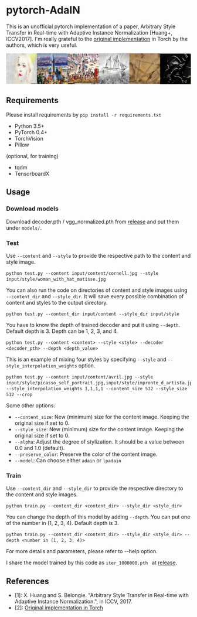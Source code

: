 # pytorch-AdaIN

This is an unofficial pytorch implementation of a paper, Arbitrary Style Transfer in Real-time with Adaptive Instance Normalization [Huang+, ICCV2017].
I'm really grateful to the [original implementation](https://github.com/xunhuang1995/AdaIN-style) in Torch by the authors, which is very useful.

![Results](results.png)

## Requirements
Please install requirements by `pip install -r requirements.txt`

- Python 3.5+
- PyTorch 0.4+
- TorchVision
- Pillow

(optional, for training)
- tqdm
- TensorboardX

## Usage

### Download models
Download decoder.pth / vgg_normalized.pth from [release](https://github.com/naoto0804/pytorch-AdaIN/releases/tag/v0.0.0) and put them under `models/`.

### Test
Use `--content` and `--style` to provide the respective path to the content and style image.
```
python test.py --content input/content/cornell.jpg --style input/style/woman_with_hat_matisse.jpg
```

You can also run the code on directories of content and style images using `--content_dir` and `--style_dir`. It will save every possible combination of content and styles to the output directory.
```
python test.py --content_dir input/content --style_dir input/style
```
You have to know the depth of trained decoder and put it using `--depth`. Default depth is 3.
Depth can be 1, 2, 3, and 4.
```
python test.py --content <content> --style <style> --decoder <decoder_pth> --depth <depth_value>
```
This is an example of mixing four styles by specifying `--style` and `--style_interpolation_weights` option.
```
python test.py --content input/content/avril.jpg --style input/style/picasso_self_portrait.jpg,input/style/impronte_d_artista.jpg,input/style/trial.jpg,input/style/antimonocromatismo.jpg --style_interpolation_weights 1,1,1,1 --content_size 512 --style_size 512 --crop
```

Some other options:
* `--content_size`: New (minimum) size for the content image. Keeping the original size if set to 0.
* `--style_size`: New (minimum) size for the content image. Keeping the original size if set to 0.
* `--alpha`: Adjust the degree of stylization. It should be a value between 0.0 and 1.0 (default).
* `--preserve_color`: Preserve the color of the content image.
* `--model`: Can choose either `adain` or `lpadain`


### Train
Use `--content_dir` and `--style_dir` to provide the respective directory to the content and style images.
```
python train.py --content_dir <content_dir> --style_dir <style_dir>
```
You can change the depth of this model by adding `--depth`. You can put one of the number in (1, 2, 3, 4). Default depth is 3.
```
python train.py --content_dir <content_dir> --style_dir <style_dir> --depth <number in (1, 2, 3, 4)>
```

For more details and parameters, please refer to --help option.

I share the model trained by this code as `iter_1000000.pth
` at [release](https://github.com/naoto0804/pytorch-AdaIN/releases/tag/v0.0.0).

## References
- [1]: X. Huang and S. Belongie. "Arbitrary Style Transfer in Real-time with Adaptive Instance Normalization.", in ICCV, 2017.
- [2]: [Original implementation in Torch](https://github.com/xunhuang1995/AdaIN-style)
